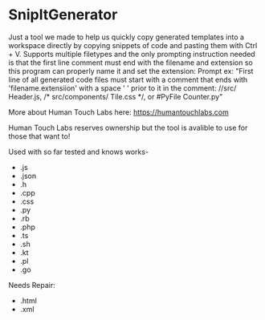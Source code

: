 # SnipItGenerator
Just a tool we made to help us quickly copy generated templates into a workspace directly by copying snippets of code and pasting them with Ctrl + V. Supports multiple filetypes and the only prompting instruction needed is that the first line comment must end with the filename and extension so this program can properly name it and set the extension: Prompt ex: "First line of all generated code files must start with a comment that ends with 'filename.extensiion' with a space ' ' prior to it in the comment: //src/ Header.js, /* src/components/ Tile.css */, or #PyFile Counter.py"

More about Human Touch Labs here: https://humantouchlabs.com

Human Touch Labs reserves ownership but the tool is avalible to use for those that want to!

Used with so far tested and knows works-
- .js
- .json
- .h
- .cpp
- .css
- .py
- .rb
- .php
- .ts
- .sh
- .kt
- .pl
- .go

Needs Repair:
- .html
- .xml
